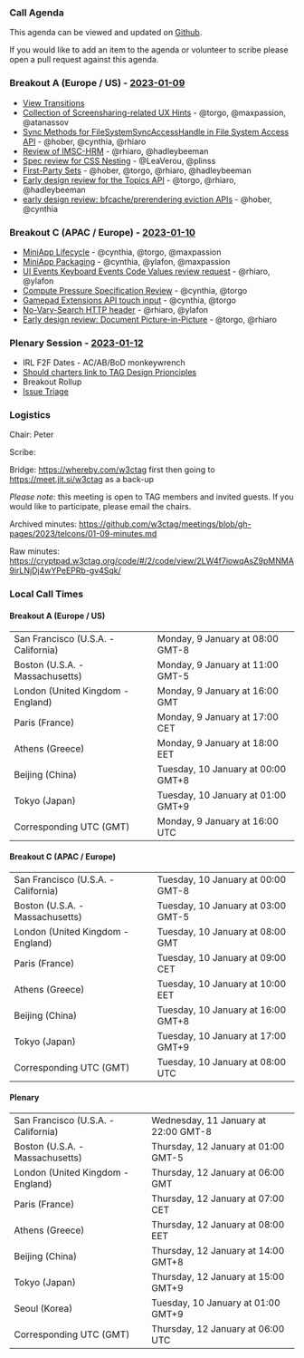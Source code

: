 ### Call Agenda

This agenda can be viewed and updated on [Github](https://github.com/w3ctag/meetings/blob/gh-pages/2023/telcons/01-09-agenda.md).

If you would like to add an item to the agenda or volunteer to scribe please open a pull request against this agenda.

### Breakout A (Europe / US) - [2023-01-09](https://www.timeanddate.com/worldclock/converter.html?iso=20230109T160000&p1=224&p2=43&p3=136&p4=195&p5=26&p6=33&p7=248&p8=235)

* [View Transitions](https://github.com/w3ctag/design-reviews/issues/748)
* [Collection of Screensharing-related UX Hints](https://github.com/w3ctag/design-reviews/issues/744) - @torgo, @maxpassion, @atanassov
* [Sync Methods for FileSystemSyncAccessHandle in File System Access API](https://github.com/w3ctag/design-reviews/issues/772) - @hober, @cynthia, @rhiaro
* [Review of IMSC-HRM](https://github.com/w3ctag/design-reviews/issues/788) - @rhiaro, @hadleybeeman
* [Spec review for CSS Nesting](https://github.com/w3ctag/design-reviews/issues/791) - @LeaVerou, @plinss
* [First-Party Sets](https://github.com/w3ctag/design-reviews/issues/342) - @hober, @torgo, @rhiaro, @hadleybeeman
* [Early design review for the Topics API](https://github.com/w3ctag/design-reviews/issues/726) - @torgo, @rhiaro, @hadleybeeman
* [early design review: bfcache/prerendering eviction APIs](https://github.com/w3ctag/design-reviews/issues/786) - @hober, @cynthia

### Breakout C (APAC / Europe) - [2023-01-10](https://www.timeanddate.com/worldclock/converter.html?iso=20230110T080000&p1=224&p2=43&p3=136&p4=195&p5=26&p6=33&p7=248&p8=235)

* [MiniApp Lifecycle](https://github.com/w3ctag/design-reviews/issues/523) - @cynthia, @torgo, @maxpassion
* [MiniApp Packaging](https://github.com/w3ctag/design-reviews/issues/762) - @cynthia, @ylafon, @maxpassion
* [UI Events Keyboard Events Code Values review request](https://github.com/w3ctag/design-reviews/issues/790) - @rhiaro, @ylafon
* [Compute Pressure Specification Review](https://github.com/w3ctag/design-reviews/issues/795) - @cynthia, @torgo
* [Gamepad Extensions API touch input](https://github.com/w3ctag/design-reviews/issues/799) - @cynthia, @torgo
* [No-Vary-Search HTTP header](https://github.com/w3ctag/design-reviews/issues/797) - @rhiaro, @ylafon
* [Early design review: Document Picture-in-Picture](https://github.com/w3ctag/design-reviews/issues/798) - @torgo, @rhiaro

### Plenary Session - [2023-01-12](https://www.timeanddate.com/worldclock/converter.html?iso=20230112T060000&p1=224&p2=43&p3=136&p4=195&p5=26&p6=33&p7=248&p8=235)

* IRL F2F Dates - AC/AB/BoD monkeywrench
* [Should charters link to TAG Design Prionciples](https://github.com/w3ctag/design-principles/issues/407)
* Breakout Rollup
* [Issue Triage](https://github.com/w3ctag/design-reviews/issues?q=is%3Aissue+is%3Aopen+label%3A%22Progress%3A+untriaged%22)

### Logistics

Chair: Peter

Scribe:

Bridge: https://whereby.com/w3ctag first then going to https://meet.jit.si/w3ctag as a back-up

*Please note*: this meeting is open to TAG members and invited guests. If you would like to participate, please email the chairs.

Archived minutes: https://github.com/w3ctag/meetings/blob/gh-pages/2023/telcons/01-09-minutes.md

Raw minutes: https://cryptpad.w3ctag.org/code/#/2/code/view/2LW4f7iowqAsZ9pMNMA9irLNjDj4wYPeEPRb-gv4Sqk/


### Local Call Times

#### Breakout A (Europe / US)

<table>
<tr><td> San Francisco (U.S.A. - California) <td> Monday, 9 January at 08:00 GMT-8</td></tr>
<tr><td> Boston (U.S.A. - Massachusetts) <td> Monday, 9 January at 11:00 GMT-5</td></tr>
<tr><td> London (United Kingdom - England) <td> Monday, 9 January at 16:00 GMT</td></tr>
<tr><td> Paris (France) <td> Monday, 9 January at 17:00 CET</td></tr>
<tr><td> Athens (Greece) <td> Monday, 9 January at 18:00 EET</td></tr>
<tr><td> Beijing (China) <td> Tuesday, 10 January at 00:00 GMT+8</td></tr>
<tr><td> Tokyo (Japan) <td> Tuesday, 10 January at 01:00 GMT+9</td></tr>
<tr><td> Corresponding UTC (GMT) <td> Monday, 9 January at 16:00 UTC</td></tr>
</table>

#### Breakout C (APAC / Europe)

<table>
<tr><td> San Francisco (U.S.A. - California) <td> Tuesday, 10 January at 00:00 GMT-8</td></tr>
<tr><td> Boston (U.S.A. - Massachusetts) <td> Tuesday, 10 January at 03:00 GMT-5</td></tr>
<tr><td> London (United Kingdom - England) <td> Tuesday, 10 January at 08:00 GMT</td></tr>
<tr><td> Paris (France) <td> Tuesday, 10 January at 09:00 CET</td></tr>
<tr><td> Athens (Greece) <td> Tuesday, 10 January at 10:00 EET</td></tr>
<tr><td> Beijing (China) <td> Tuesday, 10 January at 16:00 GMT+8</td></tr>
<tr><td> Tokyo (Japan) <td> Tuesday, 10 January at 17:00 GMT+9</td></tr>
<tr><td> Corresponding UTC (GMT) <td> Tuesday, 10 January at 08:00 UTC</td></tr>
</table>

#### Plenary

<table>
<tr><td> San Francisco (U.S.A. - California) <td> Wednesday, 11 January at 22:00 GMT-8</td></tr>
<tr><td> Boston (U.S.A. - Massachusetts) <td> Thursday, 12 January at 01:00 GMT-5</td></tr>
<tr><td> London (United Kingdom - England) <td> Thursday, 12 January at 06:00 GMT</td></tr>
<tr><td> Paris (France) <td> Thursday, 12 January at 07:00 CET</td></tr>
<tr><td> Athens (Greece) <td> Thursday, 12 January at 08:00 EET</td></tr>
<tr><td> Beijing (China) <td> Thursday, 12 January at 14:00 GMT+8</td></tr>
<tr><td> Tokyo (Japan) <td> Thursday, 12 January at 15:00 GMT+9</td></tr>
<tr><td> Seoul (Korea) <td> Tuesday, 10 January at 01:00 GMT+9</td></tr>
<tr><td> Corresponding UTC (GMT) <td> Thursday, 12 January at 06:00 UTC</td></tr>
</table>
